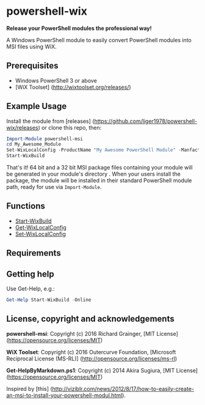 # powershell-wix
**Release your PowerShell modules the professional way!**

A Windows PowerShell module to easily convert PowerShell modules into MSI files
using WiX.

## Prerequisites
  - Windows PowerShell 3 or above
  - [WiX Toolset] (http://wixtoolset.org/releases/)

## Example Usage
Install the module from
[releases] (https://github.com/liger1978/powershell-wix/releases) or clone this
repo, then:

````powershell
Import-Module powershell-msi
cd My_Awesome_Module
Set-WixLocalConfig -ProductName "My Awesome PowerShell Module" -Manfacturer "John Smith"
Start-WixBuild
````

That's it! 64 bit and a 32 bit MSI package files containing your module will be
generated in your module's directory .  When your users install the package, the
module will be installed in their standard PowerShell module path, ready for use
via `Import-Module`.

## Functions
- [Start-WixBuild](https://github.com/liger1978/powershell-wix/tree/master/docs/start-wixbuild.md)
- [Get-WixLocalConfig](https://github.com/liger1978/powershell-wix/tree/master/docs/get-wixlocalconfig.md)
- [Set-WixLocalConfig](https://github.com/liger1978/powershell-wix/tree/master/docs/set-wixlocalconfig.md)

## Requirements

## Getting help
Use Get-Help, e.g.:

````powershell
Get-Help Start-WixBuild -Online
````

## License, copyright and acknowledgements
**powershell-msi**: Copyright (c) 2016 Richard Grainger,
[MIT License] (https://opensource.org/licenses/MIT)

**WiX Toolset**: Copyright (c) 2016 Outercurve Foundation,
[Microsoft Reciprocal License (MS-RL)] (http://opensource.org/licenses/ms-rl)

**Get-HelpByMarkdown.ps1**: Copyright (c) 2014 Akira Sugiura,
[MIT License] (https://opensource.org/licenses/MIT)

Inspired by [this] (http://viziblr.com/news/2012/8/17/how-to-easily-create-an-msi-to-install-your-powershell-modul.html).